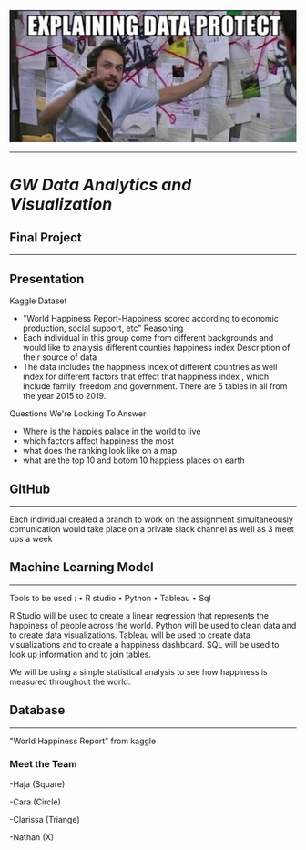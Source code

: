 

![img](https://github.com/hajaf/final-Project/blob/main/images/Screenshot%202022-09-05%20093459.png)

------

# ***GW Data Analytics and Visualization***
##  Final Project 
-----

## Presentation

Kaggle Dataset 
  - "World Happiness Report-Happiness scored according to economic production, social support, etc"
 Reasoning 
 - Each individual in this group come from different backgrounds and would like to analysis different counties happiness index
  Description of their source of data
 - The data includes the happiness index of different countries as well index for different factors that effect that happiness index , which include family, freedom and government. There are 5 tables in all   from the year 2015 to 2019.

Questions We're Looking To Answer
 - Where is the happies palace in the world to live 
 - which factors affect happiness the most 
 - what does the ranking look like on a map
 - what are the top 10 and botom 10 happiess places on earth

## GitHub
-------
Each individual created a branch to work on the assignment simultaneously
comunication would take place on a private slack channel as well as 3 meet ups  a week

## Machine Learning Model
-------
Tools to be used :
•	R studio 
•	Python
•	Tableau 
•	Sql

R Studio will be used to create a linear regression that represents the happiness of people across the world.
Python will be used to clean data and to create data visualizations.
Tableau will be used to create data visualizations and to create a happiness dashboard.
SQL will be used to look up information and to join tables.

We will be using a simple statistical analysis to see how happiness is measured throughout the world.


## Database
-------
"World Happiness Report"
from kaggle


### Meet the Team

  -Haja (Square)

    
  -Cara (Circle)


  -Clarissa (Triange)

    
  -Nathan (X)
